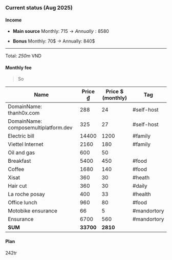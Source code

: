 ### Current status (Aug 2025)
#### Income
+ **Main source** Monthly: 715$ →Annually: 8580$
- **Bonus** Monthly: 70$ -> Annually: 840$
---
Total: *250m* VND
#### Monthly fee
> So 

| Name                                 | Price ₫   | Price $ (monthly) | Tag         |
| ------------------------------------ | --------- | ----------------- | ----------- |
| DomainName: thanh0x.com              | 288       | 24                | #self-host  |
| DomainName: composemultiplatform.dev | 325       | 27                | #self-host  |
| Electric bill                        | 14400     | 1200              | #family     |
| Viettel Internet                     | 2160      | 180               | #family     |
| Oil and gas                          | 600       | 50                |             |
| Breakfast                            | 5400      | 450               | #food       |
| Coffee                               | 1680      | 140               | #food       |
| Xisat                                | 360       | 30                | #heath      |
| Hair cut                             | 360       | 30                | #daily      |
| La roche posay                       | 400       | 33                | #health     |
| Office lunch                         | 960       | 80                | #food       |
| Motobike ensurance                   | 66        | 5                 | #mandortory |
| Ensurance                            | 6700      | 560               | #mandortory |
| **SUM**                              | **33700** | **2810**          |             |

#### Plan

242tr
